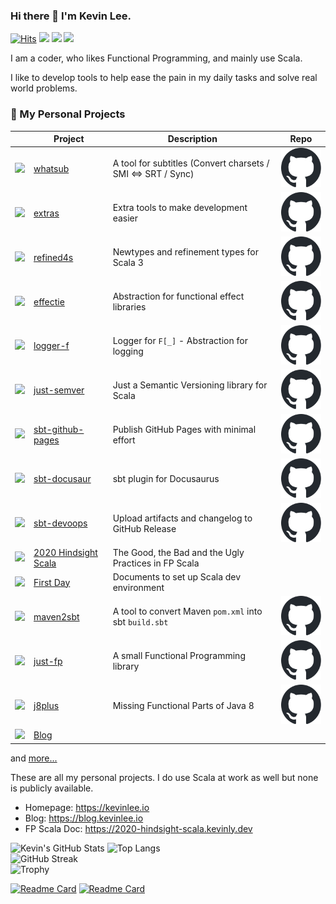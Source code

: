 ### Hi there 👋 I'm Kevin Lee.

[![Hits](https://hits.seeyoufarm.com/api/count/incr/badge.svg?url=https%3A%2F%2Fgithub.com%2Fkevin-lee)](https://hits.seeyoufarm.com)
[![](https://img.shields.io/badge/%F0%9F%8F%A0-Home-blue)](https://kevinlee.io)
[![](https://img.shields.io/badge/%F0%9F%93%99-Blog-green)](https://blog.kevinlee.io)
[![](https://img.shields.io/badge/%F0%9F%93%91-FP%20Scala-red)](https://2020-hindsight-scala.kevinly.dev)

<!--
**kevin-lee/kevin-lee** is a ✨ _special_ ✨ repository because its `README.md` (this file) appears on your GitHub profile.

Here are some ideas to get you started:

- 🔭 I’m currently working on ...
- 🌱 I’m currently learning ...
- 👯 I’m looking to collaborate on ...
- 🤔 I’m looking for help with ...
- 💬 Ask me about ...
- 📫 How to reach me: ...
- 😄 Pronouns: ...
- ⚡ Fun fact: ...
-->

I am a coder, who likes Functional Programming, and mainly use Scala.

I like to develop tools to help ease the pain in my daily tasks and solve real world problems.

### 🔭 My Personal Projects

|                                                                                                                                                                 | Project                                                                                             | Description                                                  | Repo                                                                                                                                                                                                                                                                                                                              |
|-----------------------------------------------------------------------------------------------------------------------------------------------------------------|-----------------------------------------------------------------------------------------------------|--------------------------------------------------------------|-----------------------------------------------------------------------------------------------------------------------------------------------------------------------------------------------------------------------------------------------------------------------------------------------------------------------------------|
| <a href="https://whatsub.kevinly.dev" target="_blank"><img src="https://whatsub.kevinly.dev/img/whatsub-logo-96x96.png" /></a>                                  | <a href="https://kevin-lee.github.io/whatsub" target="_blank">whatsub</a>                           | A tool for subtitles (Convert charsets / SMI <=> SRT / Sync) | <a href="https://github.com/kevin-lee/whatsub"><picture><source media="(prefers-color-scheme: dark)" srcset="github-mark-white.svg"><source media="(prefers-color-scheme: light)" srcset="github-mark.svg"><img alt="Project Repository" src="github-mark.svg" style="max-width: 64px; max-height: 64px;"></picture></a>          |
| <a href="https://extras.kevinly.dev" target="_blank"><img src="https://extras.kevinly.dev/img/extras-logo-96x96.png" /></a>                                     | <a href="https://kevin-lee.github.io/extras" target="_blank">extras</a>                             | Extra tools to make development easier                       | <a href="https://github.com/kevin-lee/extras"><picture><source media="(prefers-color-scheme: dark)" srcset="github-mark-white.svg"><source media="(prefers-color-scheme: light)" srcset="github-mark.svg"><img alt="Project Repository" src="github-mark.svg" style="max-width: 64px; max-height: 64px;"></picture></a>           |
| <a href="https://refined4s.kevinly.dev" target="_blank"><img src="https://refined4s.kevinly.dev/img/refined4s-96x96.png" /></a>                                 | <a href="https://kevin-lee.github.io/refined4s" target="_blank">refined4s</a>                       | Newtypes and refinement types for Scala 3                    | <a href="https://github.com/kevin-lee/refined4s"><picture><source media="(prefers-color-scheme: dark)" srcset="github-mark-white.svg"><source media="(prefers-color-scheme: light)" srcset="github-mark.svg"><img alt="Project Repository" src="github-mark.svg" style="max-width: 64px; max-height: 64px;"></picture></a>        |
| <a href="https://effectie.kevinly.dev" target="_blank"><img src="https://effectie.kevinly.dev/img/effectie-logo-96x96.png" /></a>                               | <a href="https://kevin-lee.github.io/effectie" target="_blank">effectie</a>                         | Abstraction for functional effect libraries                  | <a href="https://github.com/kevin-lee/effectie"><picture><source media="(prefers-color-scheme: dark)" srcset="github-mark-white.svg"><source media="(prefers-color-scheme: light)" srcset="github-mark.svg"><img alt="Project Repository" src="github-mark.svg" style="max-width: 64px; max-height: 64px;"></picture></a>         |
| <a href="https://logger-f.kevinly.dev" target="_blank"><img src="https://logger-f.kevinly.dev/img/logger-f-96x96.png" /></a>                                    | <a href="https://kevin-lee.github.io/logger-f" target="_blank">logger-f</a>                         | Logger for `F[_]` - Abstraction for logging                  | <a href="https://github.com/kevin-lee/logger-f"><picture><source media="(prefers-color-scheme: dark)" srcset="github-mark-white.svg"><source media="(prefers-color-scheme: light)" srcset="github-mark.svg"><img alt="Project Repository" src="github-mark.svg" style="max-width: 64px; max-height: 64px;"></picture></a>         |
| <a href="https://just-semver.kevinly.dev" target="_blank"><img src="https://just-semver.kevinly.dev/img/just-semver-logo-96x96.png" /></a>                      | <a href="https://kevin-lee.github.io/just-semver" target="_blank">just-semver</a>                   | Just a Semantic Versioning library for Scala                 | <a href="https://github.com/kevin-lee/just-semver"><picture><source media="(prefers-color-scheme: dark)" srcset="github-mark-white.svg"><source media="(prefers-color-scheme: light)" srcset="github-mark.svg"><img alt="Project Repository" src="github-mark.svg" style="max-width: 64px; max-height: 64px;"></picture></a>      |
| <a href="https://sbt-github-pages.kevinly.dev" target="_blank"><img src="https://sbt-github-pages.kevinly.dev/img/sbt-github-pages-logo-96x96.png" /></a>       | <a href="https://kevin-lee.github.io/sbt-github-pages" target="_blank">sbt-github-pages</a>         | Publish GitHub Pages with minimal effort                     | <a href="https://github.com/kevin-lee/sbt-github-pages"><picture><source media="(prefers-color-scheme: dark)" srcset="github-mark-white.svg"><source media="(prefers-color-scheme: light)" srcset="github-mark.svg"><img alt="Project Repository" src="github-mark.svg" style="max-width: 64px; max-height: 64px;"></picture></a> |
| <a href="https://sbt-docusaur.kevinly.dev" target="_blank"><img src="https://sbt-docusaur.kevinly.dev/img/sbt-docusaur-logo-96x96.png" /></a>                   | <a href="https://kevin-lee.github.io/sbt-docusaur" target="_blank">sbt-docusaur</a>                 | sbt plugin for Docusaurus                                    | <a href="https://github.com/kevin-lee/sbt-docusaur"><picture><source media="(prefers-color-scheme: dark)" srcset="github-mark-white.svg"><source media="(prefers-color-scheme: light)" srcset="github-mark.svg"><img alt="Project Repository" src="github-mark.svg" style="max-width: 64px; max-height: 64px;"></picture></a>     |
| <a href="https://sbt-devoops.kevinly.dev" target="_blank"><img src="https://sbt-devoops.kevinly.dev/img/sbt-devoops-logo-96x96.png" /></a>                      | <a href="https://kevin-lee.github.io/sbt-devoops" target="_blank">sbt-devoops</a>                   | Upload artifacts and changelog to GitHub Release             | <a href="https://github.com/kevin-lee/sbt-devoops"><picture><source media="(prefers-color-scheme: dark)" srcset="github-mark-white.svg"><source media="(prefers-color-scheme: light)" srcset="github-mark.svg"><img alt="Project Repository" src="github-mark.svg" style="max-width: 64px; max-height: 64px;"></picture></a>      |
| <a href="https://2020-hindsight-scala.kevinly.dev" target="_blank"><img src="https://2020-hindsight-scala.kevinly.dev/img/2020-hindsight-logo-96x96.png" /></a> | <a href="https://kevin-lee.github.io/2020-hindsight-scala" target="_blank">2020 Hindsight Scala</a> | The Good, the Bad and the Ugly Practices in FP Scala         |                                                                                                                                                                                                                                                                                                                                   |
| <a href="https://first-day.kevinly.dev" target="_blank"><img src="https://first-day.kevinly.dev/img/first-day-96x96.png" /></a>                                 | <a href="https://kevin-lee.github.io/first-day" target="_blank">First Day</a>                       | Documents to set up Scala dev environment                    |                                                                                                                                                                                                                                                                                                                                   |
| <a href="https://maven2sbt.kevinly.dev" target="_blank"><img src="https://maven2sbt.kevinly.dev/img/maven2sbt-logo-96x96.png" /></a>                            | <a href="https://kevin-lee.github.io/maven2sbt" target="_blank">maven2sbt</a>                       | A tool to convert Maven `pom.xml` into sbt `build.sbt`       | <a href="https://github.com/kevin-lee/maven2sbt"><picture><source media="(prefers-color-scheme: dark)" srcset="github-mark-white.svg"><source media="(prefers-color-scheme: light)" srcset="github-mark.svg"><img alt="Project Repository" src="github-mark.svg" style="max-width: 64px; max-height: 64px;"></picture></a>        |
| <a href="https://just-fp.kevinly.dev" target="_blank"><img src="https://just-fp.kevinly.dev/img/just-fp-logo-96x96.png" /></a>                                  | <a href="https://kevin-lee.github.io/just-fp" target="_blank">just-fp</a>                           | A small Functional Programming library                       | <a href="https://github.com/kevin-lee/just-fp"><picture><source media="(prefers-color-scheme: dark)" srcset="github-mark-white.svg"><source media="(prefers-color-scheme: light)" srcset="github-mark.svg"><img alt="Project Repository" src="github-mark.svg" style="max-width: 64px; max-height: 64px;"></picture></a>          |
| <a href="https://j8plus.kevinly.dev" target="_blank"><img src="https://j8plus.kevinly.dev/img/j8plus-logo-96x96.png" /></a>                                     | <a href="https://kevin-lee.github.io/j8plus" target="_blank">j8plus</a>                             | Missing Functional Parts of Java 8                           | <a href="https://github.com/kevin-lee/j8plus"><picture><source media="(prefers-color-scheme: dark)" srcset="github-mark-white.svg"><source media="(prefers-color-scheme: light)" srcset="github-mark.svg"><img alt="Project Repository" src="github-mark.svg" style="max-width: 64px; max-height: 64px;"></picture></a>           |
| <a href="https://blog.kevinlee.io" target="_blank"><img src="https://blog.kevinlee.io/img/kevin-blog-logo.png" /></a>                                           | <a href="https://blog.kevinlee.io" target="_blank">Blog</a>                                         |                                                              |                                                                                                                                                                                                                                                                                                                                   |

and [more...](https://github.com/kevin-lee?tab=repositories)

These are all my personal projects. I do use Scala at work as well but none is publicly available.

* Homepage: https://kevinlee.io
* Blog: https://blog.kevinlee.io
* FP Scala Doc: https://2020-hindsight-scala.kevinly.dev

<picture>
  <source media="(prefers-color-scheme: dark)" srcset="https://github-readme-stats.vercel.app/api?username=kevin-lee&count_private=true&theme=tokyonight&hide_border=true&hide_rank=true">
  <source media="(prefers-color-scheme: light)" srcset="https://github-readme-stats.vercel.app/api?username=kevin-lee&count_private=true&theme=solarized-light&hide_border=true&hide_rank=true">
  <img alt="Kevin's GitHub Stats" src="https://github-readme-stats.vercel.app/api?username=kevin-lee&count_private=true&theme=solarized-light&hide_border=true&hide_rank=true">
</picture>
<picture>
  <source media="(prefers-color-scheme: dark)" srcset="https://github-readme-stats.vercel.app/api/top-langs/?username=kevin-lee&theme=tokyonight&hide_border=true&layout=compact&langs_count=8">
  <source media="(prefers-color-scheme: light)" srcset="https://github-readme-stats.vercel.app/api/top-langs/?username=kevin-lee&theme=solarized-light&hide_border=true&layout=compact&langs_count=8">
  <img alt="Top Langs" src="https://github-readme-stats.vercel.app/api/top-langs/?username=kevin-lee&theme=solarized-light&hide_border=true&layout=compact&langs_count=8">
</picture>
<br>

<picture>
  <source media="(prefers-color-scheme: dark)" srcset="https://github-readme-streak-stats.herokuapp.com?user=kevin-lee&theme=tokyonight&hide_border=true">
  <source media="(prefers-color-scheme: light)" srcset="https://github-readme-streak-stats.herokuapp.com?user=kevin-lee&theme=solarized-light&hide_border=true">
  <img alt="GitHub Streak" src="https://github-readme-streak-stats.herokuapp.com?user=kevin-lee&theme=solarized-light&hide_border=true">
</picture>
<br>

<picture>
  <source media="(prefers-color-scheme: dark)" srcset="https://github-profile-trophy.vercel.app/?username=kevin-lee&theme=nord&column=4)](https://github.com/ryo-ma/github-profile-trophy">
  <source media="(prefers-color-scheme: light)" srcset="https://github-profile-trophy.vercel.app/?username=kevin-lee&theme=flat&column=4)](https://github.com/ryo-ma/github-profile-trophy">
  <img alt="Trophy" src="https://github-profile-trophy.vercel.app/?username=kevin-lee&theme=flat&column=4)](https://github.com/ryo-ma/github-profile-trophy">
</picture>


[![Readme Card](https://github-readme-stats.vercel.app/api/pin/?username=kevin-lee&repo=refined4s)](https://github.com/kevin-lee/refined4s)
[![Readme Card](https://github-readme-stats.vercel.app/api/pin/?username=kevin-lee&repo=openai4s)](https://github.com/kevin-lee/openai4s)
